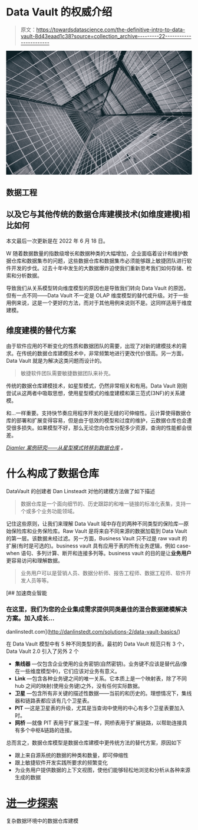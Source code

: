 # Data Vault 的权威介绍

> 原文：<https://towardsdatascience.com/the-definitive-intro-to-data-vault-8d43eaad1c38?source=collection_archive---------22----------------------->

![](img/eb850e3df9becbbb603d96550bb27e6f.png)

## 数据工程

## 以及它与其他传统的数据仓库建模技术(如维度建模)相比如何

本文最后一次更新是在 2022 年 6 月 18 日。

W 随着数据数量的指数级增长和数据种类的大幅增加，企业面临着设计和维护数据仓库和数据集市的问题，这些数据仓库和数据集市必须能够跟上敏捷团队进行软件开发的步伐。过去十年中发生的大数据爆炸迫使我们重新思考我们如何存储、检索和分析数据。

导致我们从关系模型转向维度模型的原因也是导致我们转向 Data Vault 的原因，但有一点不同——Data Vault 不一定是 OLAP 维度模型的替代或升级。对于一些用例来说，这是一个更好的方法，而对于其他用例来说则不是。这同样适用于维度建模。

## 维度建模的替代方案

由于软件应用的不断变化的性质和数据团队的需要，出现了对新的建模技术的需求。在传统的数据仓库建模技术中，非常频繁地进行更改代价很高。另一方面，Data Vault 就是为解决这类问题而设计的。

> 敏捷软件团队需要敏捷数据团队来补充。

传统的数据仓库建模技术，如星型模式，仍然非常相关和有用。Data Vault 刚刚尝试从这两者中吸取思想，使用星型模式的维度建模和第三范式(3NF)的关系建模。

和...一样重要。支持快节奏应用程序开发的是无缝的可伸缩性。云计算使得数据仓库的部署和扩展变得容易，但是由于低效的模型和过度的维护，云数据仓库也会遭受很多损失。如果模型不好，那么无论您向仓库分配多少资源，查询的性能都会很差。

[*Diamler 案例研究——从星型模式转移到数据仓库*](https://www.doag.org/formes/pubfiles/9607836/2017-DA-Andreas_Buckenhofer-Refactoring_eines_bestehenden_DWH_mit_Data_Vault-Praesentation.pdf) *。*

# 什么构成了数据仓库

DataVault 的创建者 Dan Linsteadt 对他的建模方法做了如下描述

> 数据仓库是一个面向细节的、历史跟踪的和唯一链接的标准化表集，支持一个或多个业务功能领域。

记住这些原则，让我们来理解 Data Vault 域中存在的两种不同类型的保险库—原始保险库和业务保险库。Raw Vault 是将来自不同来源的数据加载到 Data Vault 的第一层。该数据未经过滤。另一方面，Business Vault 只不过是 raw vault 的扩展(有时是可选的)。business vault 具有应用于表的所有业务逻辑，例如 case-when 语句、多列计算、断开和连接多列等。business vault 的目的是让**业务用户**更容易访问和理解数据。

> 业务用户可以是营销人员、数据分析师、报告工程师、数据工程师、软件开发人员等等。

[](http://danlinstedt.com/solutions-2/data-vault-basics/) [## 加速商业智能

### 在这里，我们为您的企业集成需求提供同类最佳的混合数据建模解决方案。加入成长…

danlinstedt.com](http://danlinstedt.com/solutions-2/data-vault-basics/) 

在 Data Vault 模型中有 5 种不同类型的表。最初的 Data Vault 规范只有 3 个，Data Vault 2.0 引入了另外 2 个

*   **集线器** —仅包含企业使用的业务密钥(自然密钥)。业务键不应该是替代品(像在一些维度模型中)，它们应该对业务有意义。
*   **Link** —包含各种业务键之间的唯一关系。它本质上是一个映射表，除了不同 hub 之间的映射(使用业务键)之外，没有任何实际数据。
*   **卫星** —包含所有非关键的描述性数据——当前的和历史的。理想情况下，集线器和链路表都应该有几个卫星表。
*   **PIT** —这是卫星表的升级，尤其是当查询中使用的中心有多个卫星表要加入时。
*   **网桥** —就像 PIT 表用于扩展卫星一样，网桥表用于扩展链路，以帮助连接具有多个中枢&链路的连接。

总而言之，数据仓库模型是数据仓库建模中更传统方法的替代方案，原因如下

*   跟上来自源系统的数据的种类和数量，即可伸缩性
*   跟上敏捷软件开发实践所要求的频繁变化
*   为业务用户提供数据的上下文视图，使他们能够轻松地浏览和分析从各种来源生成的数据

# [进一步探索](https://linktr.ee/kovid)

复杂数据环境中的数据仓库建模